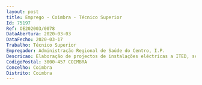 ```yaml
--- 
layout: post
title: Emprego - Coimbra - Técnico Superior
Id: 75197
Ref: OE202003/0078
DataAbertura: 2020-03-03
DataFecho: 2020-03-17
Trabalho: Técnico Superior
Empregador: Administração Regional de Saúde do Centro, I.P.
Descricao: Elaboração de projectos de instalações eléctricas a ITED, segurança contra incêndios em edifícios, acompanhamento de obra, análise de projecto, com conhecimento e utilização de desenho assistido (Autocad)
CodigoPostal: 3000-457 COIMBRA
Concelho: Coimbra
Distrito: Coimbra
--- 
```

